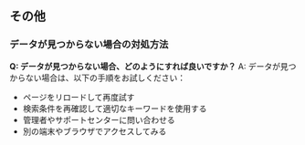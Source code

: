 ## その他
### データが見つからない場合の対処方法

**Q: データが見つからない場合、どのようにすれば良いですか？**
A: データが見つからない場合は、以下の手順をお試しください：
- ページをリロードして再度試す
- 検索条件を再確認して適切なキーワードを使用する
- 管理者やサポートセンターに問い合わせる
- 別の端末やブラウザでアクセスしてみる
